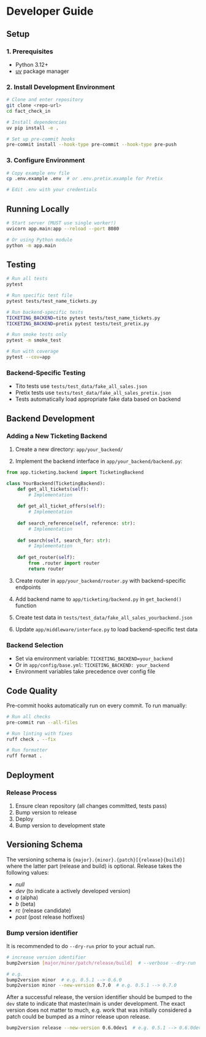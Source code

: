 # Developer Guide

## Setup

### 1. Prerequisites
- Python 3.12+
- [uv](https://github.com/astral-sh/uv) package manager

### 2. Install Development Environment
```bash
# Clone and enter repository
git clone <repo-url>
cd fact_check_in

# Install dependencies
uv pip install -e .

# Set up pre-commit hooks
pre-commit install --hook-type pre-commit --hook-type pre-push
```

### 3. Configure Environment
```bash
# Copy example env file
cp .env.example .env  # or .env.pretix.example for Pretix

# Edit .env with your credentials
```

## Running Locally

```bash
# Start server (MUST use single worker!)
uvicorn app.main:app --reload --port 8080

# Or using Python module
python -m app.main
```

## Testing

```bash
# Run all tests
pytest

# Run specific test file
pytest tests/test_name_tickets.py

# Run backend-specific tests
TICKETING_BACKEND=tito pytest tests/test_name_tickets.py
TICKETING_BACKEND=pretix pytest tests/test_pretix.py

# Run smoke tests only
pytest -m smoke_test

# Run with coverage
pytest --cov=app
```

### Backend-Specific Testing
- Tito tests use `tests/test_data/fake_all_sales.json`
- Pretix tests use `tests/test_data/fake_all_sales_pretix.json`
- Tests automatically load appropriate fake data based on backend

## Backend Development

### Adding a New Ticketing Backend

1. Create a new directory: `app/your_backend/`

2. Implement the backend interface in `app/your_backend/backend.py`:
```python
from app.ticketing.backend import TicketingBackend

class YourBackend(TicketingBackend):
    def get_all_tickets(self):
        # Implementation
    
    def get_all_ticket_offers(self):
        # Implementation
    
    def search_reference(self, reference: str):
        # Implementation
    
    def search(self, search_for: str):
        # Implementation
    
    def get_router(self):
        from .router import router
        return router
```

3. Create router in `app/your_backend/router.py` with backend-specific endpoints

4. Add backend name to `app/ticketing/backend.py` in `get_backend()` function

5. Create test data in `tests/test_data/fake_all_sales_yourbackend.json`

6. Update `app/middleware/interface.py` to load backend-specific test data

### Backend Selection
- Set via environment variable: `TICKETING_BACKEND=your_backend`
- Or in `app/config/base.yml`: `TICKETING_BACKEND: your_backend`
- Environment variables take precedence over config file

## Code Quality

Pre-commit hooks automatically run on every commit. To run manually:

```bash
# Run all checks
pre-commit run --all-files

# Run linting with fixes
ruff check . --fix

# Run formatter
ruff format .
```

## Deployment

### Release Process
1. Ensure clean repository (all changes committed, tests pass)
2. Bump version to release
3. Deploy
4. Bump version to development state

## Versioning Schema
The versioning schema is `{major}.{minor}.{patch}[{release}{build}]` where the
latter part (release and build) is optional.
Release takes the following values:
- _null_
- _dev_ (to indicate a actively developed version)
- _a_ (alpha)
- _b_ (beta)
- _rc_ (release candidate)
- _post_ (post release hotfixes)

### Bump version identifier
It is recommended to do `--dry-run` prior to your actual run.
```bash
# increase version identifier
bump2version [major/minor/patch/release/build]  # --verbose --dry-run

# e.g.
bump2version minor  # e.g. 0.5.1 --> 0.6.0
bump2version minor --new-version 0.7.0  # e.g. 0.5.1 --> 0.7.0
```
After a successful release, the version identifier should be bumped to the `dev` state to indicate
that master/main is under development. The exact version does not matter to much, e.g. work that was
initially considered a patch could be bumped as a minor release upon release.
```bash
bump2version release --new-version 0.6.0dev1  # e.g. 0.5.1 --> 0.6.0dev1
```
